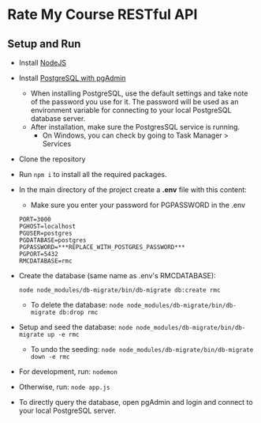 
# Rate My Course RESTful API

## Setup and Run
- Install [NodeJS](https://nodejs.org/en/)
- Install [PostgreSQL with pgAdmin](https://www.postgresql.org/download/)
	- When installing PostgreSQL, use the default settings and take note of the password you use for it. The password will be used as an environment variable for connecting to your local PostgreSQL database server.
	 - After installation, make sure the PostgresSQL service is running.
		 - On Windows, you can check by going to Task Manager > Services

- Clone the repository 
- Run `npm i` to install all the required packages.
- In the main directory of the project create a **.env** file with this content:
    - Make sure you enter your password for PGPASSWORD in the .env
    ```
    PORT=3000
    PGHOST=localhost
    PGUSER=postgres
    PGDATABASE=postgres
    PGPASSWORD=***REPLACE_WITH_POSTGRES_PASSWORD***
    PGPORT=5432
    RMCDATABASE=rmc
    ```
- Create the database (same name as .env's RMCDATABASE):
    
    `node node_modules/db-migrate/bin/db-migrate db:create rmc`
    - To delete the database:
    `node node_modules/db-migrate/bin/db-migrate db:drop rmc`
- Setup and seed the database:
	`node node_modules/db-migrate/bin/db-migrate up -e rmc`
	- To undo the seeding:
		`node node_modules/db-migrate/bin/db-migrate down -e rmc`
- For development, run: `nodemon`
-  Otherwise, run: `node app.js`

- To directly query the database, open pgAdmin and login and connect to your local PostgreSQL server.
